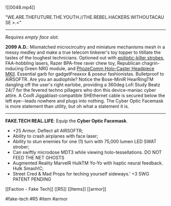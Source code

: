 ![[0048.mp4]]

"WE.ARE.THEFUTURE.THE.YOUTH.//THE.REBEL.HACKERS.WITHOUTACAUSE >.<"
***
*Requires empty face slot.*

**2099 A.D.**: Mismatched microcircuitry and miniature mechanisms mesh in a messy medley and make a true telecom tinkerer's toy topper to titillate the tastes of the toughest technicians. Optioned out with <u>epiliptic-killer strobes</u>, FAA-hobbling lasers, Razer BPA-free raver chew toy, Republican chagrin-inducing Green NRG module, and <u>PhozeComm Holo-Caster Headpiece MKII</u>. Essential garb for gadgetFreaxxx & poseur fashionistas. Bulletproof to AIRSOFTR. Are you an audiophile? Notice the Bose-MiniR HearRingTM dangling off the user's right earlobe, providing a 360deg Lofi Study Beatz 24/7 for the fevered techno pillagers who don this device-maniac cyber attire. A CoxR Jiggablast-compatible SHEthernet cable is secured below the left eye--leads nowhere and plugs into nothing. The Cyber Optic Facemask is more statement than utility, but oh what a statement it is.
*****
**FAKE.TECH REAL.LIFE**: Equip the **Cyber Optic Facemask**. 
* +25 Armor. Deflect all AIRSOFTR; 
* Ability to crash airplanes with face laser; 
* Ability to stun enemies for one (1) turn with 75,000 lumen LED SWAT strober; 
* Can swiftly microdose MDT3 while viewing holo-tessellations. DO NOT FEED THE NET GHOSTS
* Augmented Reality MarvelR HulkTM Yo-Yo with haptic neural feedback. Hulk Smash!C; 
* Street Cred & Mad Props for teching yourself sideways.' +3 SWG PATENT PENDING

[[Faction - Fake Tech]]
[[R5]]
[[Items]]
[[armor]]

#fake-tech #R5 #item #armor 
